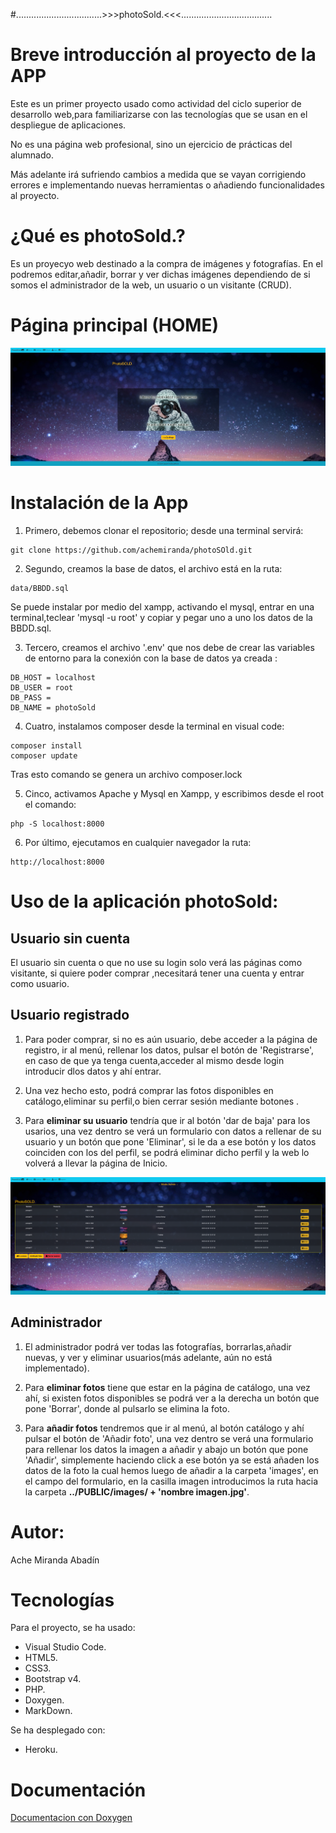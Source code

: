 #..................................>>>photoSold.<<<....................................

# Breve introducción al proyecto de la APP
Este es un primer proyecto usado como actividad del ciclo superior de desarrollo web,para familiarizarse con las tecnologías que se usan en el despliegue de aplicaciones.

No es una página web profesional, sino un ejercicio de prácticas del alumnado.

Más adelante irá sufriendo cambios a medida que se vayan corrigiendo errores e implementando nuevas herramientas o añadiendo funcionalidades al proyecto.

# ¿Qué es photoSold.?
Es un proyecyo web destinado a la compra de imágenes y fotografías. En el podremos editar,añadir, borrar y ver dichas imágenes dependiendo de si somos el administrador de la web, un usuario o un visitante (CRUD). 

# Página principal (HOME)

![Pagina principal](./PUBLIC/images/imgReadme/readmeImgPhotoSOld.jpg)

# Instalación de la App
1. Primero, debemos clonar el repositorio; desde una terminal servirá:
```
git clone https://github.com/achemiranda/photoSOld.git
```

2. Segundo, creamos la base de datos, el archivo  está en la ruta:
```
data/BBDD.sql
```
Se puede instalar por medio del xampp, activando el mysql, entrar en una terminal,teclear 'mysql -u root' y copiar y pegar uno a uno los datos de la BBDD.sql.

3. Tercero, creamos el archivo '.env' que nos debe de crear las variables de entorno para la conexión con la base de datos ya creada :
```
DB_HOST = localhost
DB_USER = root
DB_PASS = 
DB_NAME = photoSold
```

4. Cuatro,  instalamos composer desde la terminal en visual code:
```
composer install
composer update
```

Tras esto comando se genera un archivo composer.lock

5. Cinco, activamos Apache y Mysql en Xampp, y escribimos desde el root el comando:
```
php -S localhost:8000
```

6. Por último, ejecutamos en cualquier navegador la ruta:
```
http://localhost:8000
```
# Uso de la aplicación photoSold:
## Usuario sin cuenta
El usuario sin cuenta o que no use su login solo verá las páginas como visitante, si quiere poder comprar ,necesitará tener una cuenta y entrar como usuario. 

## Usuario registrado
1. Para poder comprar, si no es aún usuario, debe acceder a la página de registro, ir al menú, rellenar los datos, pulsar el botón de 'Registrarse', en caso de que ya tenga cuenta,acceder al mismo desde login introducir dlos datos y ahí entrar.

2. Una vez hecho esto, podrá comprar las fotos disponibles en catálogo,eliminar su perfil,o bien cerrar sesión mediante botones .

3. Para **eliminar su usuario** tendría que ir al botón 'dar de baja' para los usarios, una vez dentro se verá un formulario con datos a rellenar de su usuario y un botón que pone 'Eliminar', si le da a ese botón y los datos coinciden con los del perfil, se podrá eliminar dicho perfil y la web lo volverá a llevar la página de Inicio.


![Pagina Catalogo](./PUBLIC/images/imgReadme/readmeImgPhotoSoldCatalogo.jpg)

## Administrador
1. El administrador podrá ver todas las fotografías, borrarlas,añadir nuevas, y ver y eliminar usuarios(más adelante, aún no está implementado).

2. Para **eliminar fotos** tiene que estar en la página de catálogo, una vez ahí, si existen fotos disponibles se podrá ver a la derecha un botón que pone 'Borrar', donde al pulsarlo se elimina la foto.

4. Para **añadir fotos** tendremos que ir al menú, al botón catálogo y ahí pulsar el botón de 'Añadir foto', una vez dentro se verá una formulario para rellenar los datos la imagen a añadir y abajo un botón que pone 'Añadir', simplemente haciendo click a ese botón ya se está añaden los datos de la foto la cual hemos luego de añadir a la carpeta 'images',
en el campo del formulario, en la casilla imagen introducimos la ruta hacia la carpeta 
**../PUBLIC/images/ + 'nombre imagen.jpg'**.

# Autor:
Ache Miranda Abadín
# Tecnologías
Para el proyecto, se ha usado:

* Visual Studio Code.
* HTML5.
* CSS3.
* Bootstrap v4.
* PHP.
* Doxygen.
* MarkDown.

Se ha desplegado con:

* Heroku.

# Documentación
[Documentacion con Doxygen]() 